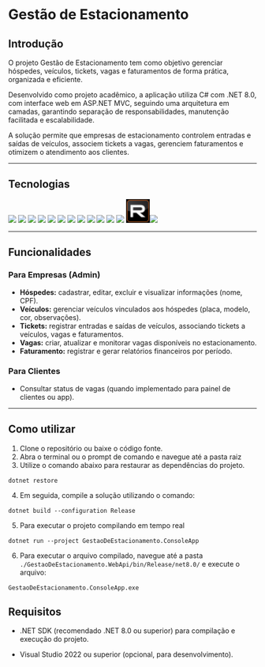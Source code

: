 # Gestão de Estacionamento

## Introdução

O projeto Gestão de Estacionamento tem como objetivo gerenciar hóspedes, veículos, tickets, vagas e faturamentos de forma prática, organizada e eficiente.

Desenvolvido como projeto acadêmico, a aplicação utiliza C# com .NET 8.0, com interface web em ASP.NET MVC, seguindo uma arquitetura em camadas, garantindo separação de responsabilidades, manutenção facilitada e escalabilidade.

A solução permite que empresas de estacionamento controlem entradas e saídas de veículos, associem tickets a vagas, gerenciem faturamentos e otimizem o atendimento aos clientes.

---

## Tecnologias

<p align="left"> 
  <img src="https://skillicons.dev/icons?i=cs" height="50"/> 
  <img src="https://skillicons.dev/icons?i=dotnet" height="50"/> 
  <img src="https://skillicons.dev/icons?i=visualstudio" height="50"/> 
  <img src="https://skillicons.dev/icons?i=html" height="50"/> 
  <img src="https://skillicons.dev/icons?i=css" height="50"/> 
  <img src="https://skillicons.dev/icons?i=js" height="50"/> 
  <img src="https://skillicons.dev/icons?i=bootstrap" height="50"/> 
  <img src="https://skillicons.dev/icons?i=git" height="50"/> 
  <img src="https://skillicons.dev/icons?i=github" height="50"/> 
  <img src="https://cdn.jsdelivr.net/gh/devicons/devicon/icons/postgresql/postgresql-original.svg" height="45"/> 
  <img src="https://skillicons.dev/icons?i=docker" height="50"/> 
  <img src="https://cdn.jsdelivr.net/gh/simple-icons/simple-icons/icons/newrelic.svg" height="40"/> 
  <img src="https://raw.githubusercontent.com/swagger-api/swagger-ui/master/dist/favicon-32x32.png" height="48" width="48" alt="Swagger UI"/><img src="https://skillicons.dev/icons?i=postman" height="50"/>

</p>

---

## Funcionalidades

### Para Empresas (Admin)
- **Hóspedes:** cadastrar, editar, excluir e visualizar informações (nome, CPF).
- **Veículos:** gerenciar veículos vinculados aos hóspedes (placa, modelo, cor, observações).
- **Tickets:** registrar entradas e saídas de veículos, associando tickets a veículos, vagas e faturamentos.
- **Vagas:** criar, atualizar e monitorar vagas disponíveis no estacionamento.
- **Faturamento:** registrar e gerar relatórios financeiros por período.

### Para Clientes
- Consultar status de vagas (quando implementado para painel de clientes ou app).

---

## Como utilizar

1. Clone o repositório ou baixe o código fonte.
2. Abra o terminal ou o prompt de comando e navegue até a pasta raiz
3. Utilize o comando abaixo para restaurar as dependências do projeto.

```
dotnet restore
```

4. Em seguida, compile a solução utilizando o comando:
   
```
dotnet build --configuration Release
```

5. Para executar o projeto compilando em tempo real
   
```
dotnet run --project GestaoDeEstacionamento.ConsoleApp
```

6. Para executar o arquivo compilado, navegue até a pasta `./GestaoDeEstacionamento.WebApi/bin/Release/net8.0/` e execute o arquivo:
   
```
GestaoDeEstacionamento.ConsoleApp.exe
```

## Requisitos

- .NET SDK (recomendado .NET 8.0 ou superior) para compilação e execução do projeto.

- Visual Studio 2022 ou superior (opcional, para desenvolvimento).
